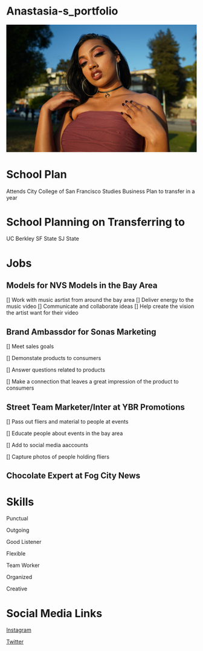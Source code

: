 # Anastasia-s_portfolio

![alt text](https://github.com/Anastasiaromina/Anastasia-s_portfolio/blob/master/images/DSC01435.JPG)

# School Plan
Attends City College of San Francisco 
Studies Business 
Plan to transfer in a year 

# School Planning on Transferring to
UC Berkley 
SF State
SJ State

# Jobs 
## Models for NVS Models in the Bay Area 
[] Work with music asrtist from around the bay area
[] Deliver energy to the music video 
[] Communicate and collaborate ideas 
[] Help create the vision the artist want for their video


## Brand Ambassdor for Sonas Marketing
[] Meet sales goals 

[] Demonstate products to consumers

[] Answer questions related to products

[] Make a connection that leaves a great impression of the product to consumers


## Street Team Marketer/Inter at YBR Promotions
[] Pass out fliers and material to people at events 

[] Educate people about events in the bay area

[] Add to social media aaccounts

[] Capture photos of people holding fliers 


## Chocolate Expert at Fog City News

# Skills 
Punctual

Outgoing

Good Listener

Flexible

Team Worker

Organized

Creative


# Social Media Links 
[Instagram](https://www.instagram.com/stasiasnakes/?hl=ko)

[Twitter](https://twitter.com/stasiasnakes?lang=en)


